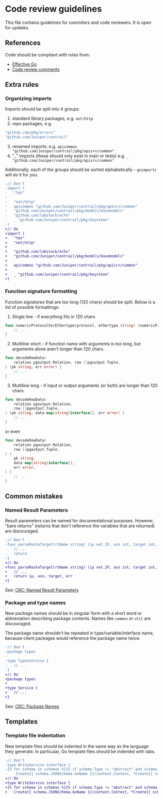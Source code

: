 # Code review guidelines

This file contains guidelines for commiters and code reviewers.
It is open for updates.

## References

Code should be compliant with rules from:
- [Effective Go](https://golang.org/doc/effective_go.html)
- [Code review comments](https://github.com/golang/go/wiki/CodeReviewComments)

## Extra rules

### Organizing imports

Imports should be split into 4 groups:
1.  standard library packages, e.g. `net/http`
2.  repo packages, e.g.

```go
"github.com/pkg/errors"
"github.com/Juniper/contrail"
```

3. renamed imports: 
    e.g. `apicommon "github.com/Juniper/contrail/pkg/apisrv/common"`
4. "_" imports (these should only exist in main or tests)
    e.g. `_ "github.com/Juniper/contrail/pkg/apisrv/common"`



Additionally, each of the groups should be sorted alphabetically -
`goimports` will do it for you.

```diff
-// Don't
-import (
-	"fmt"
-
-	"net/http"
-	apicommon "github.com/Juniper/contrail/pkg/apisrv/common"
-	"github.com/Juniper/contrail/pkg/models/basemodels"
-	"github.com/labstack/echo"
-	_ "github.com/Juniper/contrail/pkg/keystone"
-)
+// Do
+import (
+	"fmt"
+	"net/http"
+
+	"github.com/labstack/echo"
+	"github.com/Juniper/contrail/pkg/models/basemodels"
+
+	apicommon "github.com/Juniper/contrail/pkg/apisrv/common"
+
+	_ "github.com/Juniper/contrail/pkg/keystone"
+)
```

### Function signature formatting

Function signatures that are too long (120 chars) should be split.
Below is a list of possible formattings:
1.  Single line - if everything fits in 120 chars

```go
func numericProtocolForEthertype(protocol, ethertype string) (numericProtocol string, err error) {
	// ...
}
```

2.  Multiline short - if function name with arguments is too long, but arguments
    alone aren't longer than 120 chars.

```go
func decodeRowData(
	relation pgoutput.Relation, row []pgoutput.Tuple,
) (pk string, err error) {
	// ...
}
```

3. Multiline long - if input or output arguments (or both) are longer than 120 chars.

```go
func decodeRowData(
	relation pgoutput.Relation,
	row []pgoutput.Tuple,
) (pk string, data map[string]interface{}, err error) {
	// ...
}
```

or even

```go
func decodeRowData(
	relation pgoutput.Relation,
	row []pgoutput.Tuple,
) (
	pk string,
	data map[string]interface{},
	err error,
) {
	// ...
}
```

## Common mistakes

### Named Result Parameters

Result parameters can be named for documentational purposes.
However, "bare returns" (returns that don't reference the variables
that are returned) are discouraged.

```diff
-// Don't
-func parseRouteTarget(rtName string) (ip net.IP, asn int, target int, err error) {
-	// ...
-	return
-}
+// Do
+func parseRouteTarget(rtName string) (ip net.IP, asn int, target int, err error) {
+	// ...
+	return ip, asn, target, err
+}
```

See: [CRC: Named Result Parameters](https://github.com/golang/go/wiki/CodeReviewComments#named-result-parameters)

### Package and type names

New package names should be in singular form with a short word or abbreviation
describing package contents. Names like `common` or `util` are discouraged.

The package name shouldn't be repeated in type/variable/interface name,
because client packages would reference the package name twice.

```diff
-// Don't
-package types
-
-type TypesService {
-	// ...
-}
+// Do
+package types
+
+type Service {
+	// ...
+}
```

See: [CRC: Package Names](https://github.com/golang/go/wiki/CodeReviewComments#package-names)

## Templates

### Template file indentation

New template files should be indented in the same way
as the language they generate.
In particular, Go template files should be indented with tabs.

```diff
-// Don't
-type WriteService interface {
-{% for schema in schemas %}{% if schema.Type != "abstract" and schema.ID %}
-    Create{{ schema.JSONSchema.GoName }}(context.Context, *Create{{ schema.JSONSchema.GoName }}Request) (*Create{{ schema.JSONSchema.GoName }}Response, error)
+// Do
+type WriteService interface {
+{% for schema in schemas %}{% if schema.Type != "abstract" and schema.ID %}
+	Create{{ schema.JSONSchema.GoName }}(context.Context, *Create{{ schema.JSONSchema.GoName }}Request) (*Create{{ schema.JSONSchema.GoName }}Response, error)
```
